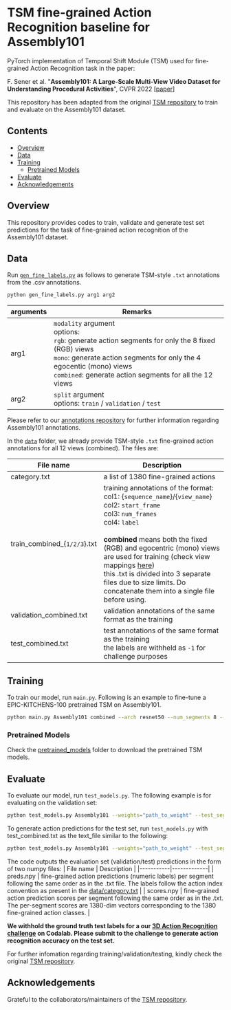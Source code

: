 # TSM fine-grained Action Recognition baseline for Assembly101

PyTorch implementation of Temporal Shift Module (TSM) used for fine-grained Action Recognition task in the paper:

F. Sener et al. "**Assembly101: A Large-Scale Multi-View Video Dataset for Understanding Procedural Activities**", CVPR 2022 [[paper](https://arxiv.org/pdf/2203.14712.pdf)]

This repository has been adapted from the original [TSM repository](https://github.com/mit-han-lab/temporal-shift-module) to train and evaluate on the Assembly101 dataset.

## Contents
* [Overview](#overview)
* [Data](#data)
* [Training](#training)
    * [Pretrained Models](#pretrained-models)
* [Evaluate](#evaluate)
* [Acknowledgements](#acknowledgements)

## Overview

This repository provides codes to train, validate and generate test set predictions for the task of fine-grained action recognition of the Assembly101 dataset.

## Data

Run [`gen_fine_labels.py`](/gen_fine_labels.py) as follows to generate TSM-style `.txt` annotations from the .csv annotations.

```bash
python gen_fine_labels.py arg1 arg2
```
| arguments | Remarks |
|-----------|---------|
| arg1 | `modality` argument <br> options: <br> `rgb`: generate action segments for only the 8 fixed (RGB) views <br> `mono`: generate action segments for only the 4 egocentic (mono) views <br> `combined`: generate action segments for all the 12 views |
| arg2 | `split` argument <br> options: `train` / `validation` / `test` |

Please refer to our [annotations repository](https://github.com/assembly-101/assembly101-annotations) for further information regarding Assembly101 annotations.

In the [`data`](data_origin) folder, we already provide TSM-style `.txt` fine-grained action annotations for all 12 views (combined). The files are:

| File name | Description |
|-----------|-------------|
| category.txt | a list of 1380 fine-grained actions |
| train_combined_{`1/2/3`}.txt | training annotations of the format: <br> col1: {`sequence_name`}/{`view_name`} <br> col2: `start_frame` <br> col3: `num_frames` <br> col4: `label` <br> <br> **combined** means both the fixed (RGB) and egocentric (mono) views are used for training (check view mappings [here](https://github.com/assembly-101/assembly101-download-scripts#which-camera_ids-correspond-to-which-views-)) <br> this .txt is divided into 3 separate files due to size limits. Do concatenate them into a single file before using. |
| validation_combined.txt | validation annotations of the same format as the training |
| test_combined.txt | test annotations of the same format as the training <br> the labels are withheld as `-1` for challenge purposes |

## Training

To train our model, run `main.py`. Following is an example to fine-tune a EPIC-KITCHENS-100 pretrained TSM on Assembly101.

```bash
python main.py Assembly101 combined --arch resnet50 --num_segments 8 --gd 20 --lr 0.001 --lr_steps 20 40 --epochs 50 --batch-size 64 -j 16 --dropout 0.5 --consensus_type=avg --eval-freq=1 --shift --shift_div=8 --shift_place=blockres --npb --tune_from=pretrained_models/tsm_rgb_epic.ckpt
```

### Pretrained Models

Check the [pretrained_models](pretrained_models) folder to download the pretrained TSM models.

## Evaluate

To evaluate our model, run `test_models.py`. The following example is for evaluating on the validation set:

```bash
python test_models.py Assembly101 --weights="path_to_weight" --test_segments 8 --batch_size 64 -j 16 --test_crops 1
```

To generate action predictions for the test set, run `test_models.py` with test_combined.txt as the text_file similar to the following:

```bash
python test_models.py Assembly101 --weights="path_to_weight" --test_segments 8 --batch_size 64 -j 16 --test_crops 1 --text_file data_origin/test_combined.txt
```
The code outputs the evaluation set (validation/test) predictions in the form of two numpy files:
| File name | Description |
|-----------|-------------|
| preds.npy | fine-grained action predictions (numeric labels) per segment following the same order as in the .txt file. The labels follow the action index convention as present in the [data/category.txt](data_origin/category.txt) |
| scores.npy | fine-grained action prediction scores per segment following the same order as in the .txt. The per-segment scores are 1380-dim vectors corresponding to the 1380 fine-grained action classes. |

**We withhold the ground truth test labels for a our [3D Action Recognition challenge](https://codalab.lisn.upsaclay.fr/competitions/5256) on Codalab. Please submit to the challenge to generate action recognition accuracy on the test set.**

For further infomation regarding training/validation/testing, kindly check the original [TSM repository](https://github.com/mit-han-lab/temporal-shift-module#testing).

## Acknowledgements

Grateful to the collaborators/maintainers of the [TSM repository](https://github.com/mit-han-lab/temporal-shift-module).
